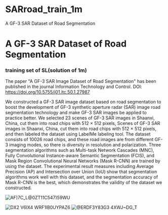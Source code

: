 # SARroad_train_1m
A GF-3 SAR Dataset of Road Segmentation
# A GF-3 SAR Dataset of Road Segmentation
### training set of SL(solution of 1m)


The paper "A GF-3 SAR Image Dataset of Road Segmentation" has been published in the journal Information Technology and Control.
DOI: https://doi.org/10.5755/j01.itc.50.1.27987

We constructed a GF-3 SAR image dataset based on road segmentation to boost the development of GF-3 synthetic aperture  radar (SAR) image road segmentation technology and make GF-3 SAR images be applied to practice better. We selected 23  scenes of GF-3 SAR images in Shaanxi, China, cut them into road chips with 512 × 512 pixels, Scenes of GF-3 SAR images in Shaanxi, China, cut them into road chips with 512 × 512 pixels, and then labeled the dataset using LabelMe labeling tool. The dataset consists of 10026 road chips,  and these road images are from different GF-3 imaging modes,  so there is diversity in resolution and polarization. Three segmentation algorithms such as Multi-task Network Cascades  (MNC), Fully Convolutional Instance-aware Semantic Segmentation (FCIS),  and Mask Region Convolutional Neural Networks (Mask R-CNN) are trained by using the dataset. The experimental result  measures including Average Precision (AP) and Intersection over Union (IoU) show that segmentation algorithms work well  with this dataset, and the segmentation accuracy of Mask R-CNN is the best,  which demonstrates the validity of the dataset we constructed.

![AF)7C_L@0ZT11C547)59WU](https://user-images.githubusercontent.com/51994005/223610469-f3eac07b-c0ea-424f-a3d1-46f0fc2f7513.png)

![DX2 V6IX4 WRF1IB0UYPAZ6](https://user-images.githubusercontent.com/51994005/223610703-7654c8c6-2e82-4618-8d9a-0d9d208625e8.png)
![@ERDF3Y83G3 4$X$WJ~DG_T](https://user-images.githubusercontent.com/51994005/223610743-796acb2d-4b4f-4c49-87e2-22f29b3988f2.png)
